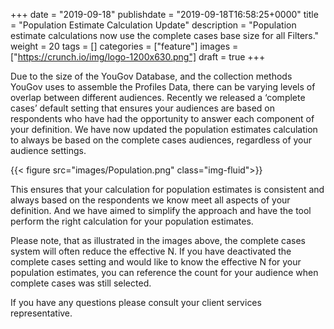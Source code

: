 +++ date = "2019-09-18" publishdate = "2019-09-18T16:58:25+0000" title = "Population Estimate Calculation Update" description = "Population estimate calculations now use the complete cases base size for all Filters." weight = 20 tags = [] categories = ["feature"] images = ["https://crunch.io/img/logo-1200x630.png"] draft = true +++

Due to the size of the YouGov Database, and the collection methods YouGov uses to assemble the Profiles Data, there can be varying levels of overlap between different audiences. Recently we released a ‘complete cases’ default setting that ensures your audiences are based on respondents who have had the opportunity to answer each component of your definition. We have now updated the population estimates calculation to always be based on the complete cases audiences, regardless of your audience settings. 

{{< figure src="images/Population.png" class="img-fluid">}}

This ensures that your calculation for population estimates is consistent and always based on the respondents we know meet all aspects of your definition. And we have aimed to simplify the approach and have the tool perform the right calculation for your population estimates. 

Please note, that as illustrated in the images above, the complete cases system will often reduce the effective N. If you have deactivated the complete cases setting and would like to know the effective N for your population estimates, you can reference the count for your audience when complete cases was still selected.  

If you have any questions please consult your client services representative.
